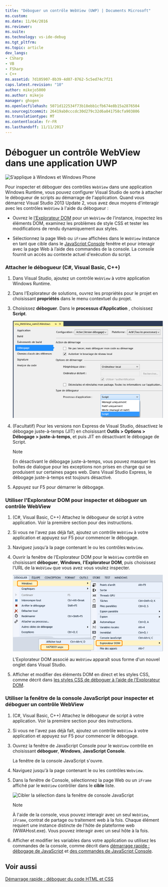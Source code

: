 ```yaml
---
title: "Déboguer un contrôle WebView (UWP) | Documents Microsoft"
ms.custom: 
ms.date: 11/04/2016
ms.reviewer: 
ms.suite: 
ms.technology: vs-ide-debug
ms.tgt_pltfrm: 
ms.topic: article
dev_langs:
- CSharp
- VB
- FSharp
- C++
ms.assetid: 7d105907-8b39-4d07-8762-5c5ed74c7f21
caps.latest.revision: "10"
author: mikejo5000
ms.author: mikejo
manager: ghogen
ms.openlocfilehash: 5071d122534f73b18ebb1cfb674e8b15a2876504
ms.sourcegitcommit: 26419ab0cccdc30d279c32d6a841758cfa903806
ms.translationtype: MT
ms.contentlocale: fr-FR
ms.lasthandoff: 11/11/2017
---
```

# <a name="debug-a-webview-control-in-a-uwp-app"></a>Déboguer un contrôle WebView dans une application UWP
![S’applique à Windows et Windows Phone](../debugger/media/windows_and_phone_content.png "windows_and_phone_content")  
  
 Pour inspecter et déboguer des contrôles `WebView` dans une application Windows Runtime, vous pouvez configurer Visual Studio de sorte à attacher le débogueur de scripts au démarrage de l'application. Quand vous démarrez Visual Studio 2013 Update 2, vous avez deux moyens d'interagir avec les contrôles `WebView` à l'aide du débogueur :  
  
-   Ouvrez le [l’Explorateur DOM](../debugger/quickstart-debug-html-and-css.md) pour un `WebView` de l’instance, inspectez les éléments DOM, examinez les problèmes de style CSS et tester les modifications de rendu dynamiquement aux styles.  
  
-   Sélectionnez la page Web ou `iFrame` affichées dans le `WebView` instance en tant que cible dans le [JavaScript Console](../debugger/javascript-console-commands.md) fenêtre et pour interagir avec la page Web à l’aide des commandes de la console. La console fournit un accès au contexte actuel d'exécution du script.  
  
### <a name="attach-the-debugger-c-visual-basic-c"></a>Attacher le débogueur (C#, Visual Basic, C++)  
  
1.  Dans Visual Studio, ajoutez un contrôle `WebView` à votre application Windows Runtime.  
  
2.  Dans l’Explorateur de solutions, ouvrez les propriétés pour le projet en choisissant **propriétés** dans le menu contextuel du projet.  
  
3.  Choisissez **déboguer**. Dans le **processus d’Application** , choisissez **Script**.  
  
     ![Attacher le débogueur de script](../debugger/media/js_dom_webview_script_debugger.png "JS_DOM_WebView_Script_Debugger")  
  
4.  (Facultatif) Pour les versions non Express de Visual Studio, désactivez le débogage juste-à-temps (JIT) en choisissant **Outils > Options > Débogage > juste-à-temps**, et puis JIT en désactivant le débogage de Script.  
  
    > [!NOTE]
    >  En désactivant le débogage juste-à-temps, vous pouvez masquer les boîtes de dialogue pour les exceptions non prises en charge qui se produisent sur certaines pages web. Dans Visual Studio Express, le débogage juste-à-temps est toujours désactivé.  
  
5.  Appuyez sur F5 pour démarrer le débogage.  
  
### <a name="use-the-dom-explorer-to-inspect-and-debug-a-webview-control"></a>Utiliser l'Explorateur DOM pour inspecter et déboguer un contrôle WebView  
  
1.  (C#, Visual Basic, C++) Attachez le débogueur de script à votre application. Voir la première section pour des instructions.  
  
2.  Si vous ne l'avez pas déjà fait, ajoutez un contrôle `WebView` à votre application et appuyez sur F5 pour commencer le débogage.  
  
3.  Naviguez jusqu'à la page contenant le ou les contrôles `Webview`.  
  
4.  Ouvrir la fenêtre de l’Explorateur DOM pour le `WebView` contrôle en choisissant **déboguer**, **Windows**, **l’Explorateur DOM**, puis choisissez l’URL de la `WebView` que vous avez vous voulez inspecter.  
  
     ![Ouverture de l’Explorateur DOM](../debugger/media/js_dom_webview.png "JS_DOM_WebView")  
  
     L'Explorateur DOM associé au `WebView` apparaît sous forme d'un nouvel onglet dans Visual Studio.  
  
5.  Afficher et modifier des éléments DOM en direct et les styles CSS, comme décrit dans [les styles CSS de déboguer à l’aide de l’Explorateur DOM](../debugger/debug-css-styles-using-dom-explorer.md).  
  
### <a name="use-the-javascript-console-window-to-inspect-and-debug-a-webview-control"></a>Utiliser la fenêtre de la console JavaScript pour inspecter et déboguer un contrôle WebView  
  
1.  (C#, Visual Basic, C++) Attachez le débogueur de script à votre application. Voir la première section pour des instructions.  
  
2.  Si vous ne l'avez pas déjà fait, ajoutez un contrôle `WebView` à votre application et appuyez sur F5 pour commencer le débogage.  
  
3.  Ouvrez la fenêtre de JavaScript Console pour le `WebView` contrôle en choisissant **déboguer**, **Windows**, **JavaScript Console**.  
  
     La fenêtre de la console JavaScript s'ouvre.  
  
4.  Naviguez jusqu'à la page contenant le ou les contrôles `Webview`.  
  
5.  Dans la fenêtre de Console, sélectionnez la page Web ou un `iFrame` affiché par le `WebView` contrôler dans le **cible** liste.  
  
     ![Cibler la sélection dans la fenêtre de console JavaScript](../debugger/media/js_console_target.png "JS_Console_Target")  
  
    > [!NOTE]
    >  À l'aide de la console, vous pouvez interagir avec un seul `WebView`, `iFrame`, contrat de partage ou traitement web à la fois. Chaque élément requiert une instance distincte de l'hôte de plateforme web (WWAHost.exe). Vous pouvez interagir avec un seul hôte à la fois.  
  
6.  Afficher et modifier les variables dans votre application ou utilisez les commandes de la console, comme décrit dans [démarrage rapide : débogage de JavaScript](../debugger/quickstart-debug-javascript-using-the-console.md) et [des commandes de JavaScript Console](../debugger/javascript-console-commands.md).  
  
## <a name="see-also"></a>Voir aussi  
 [Démarrage rapide : déboguer du code HTML et CSS](../debugger/quickstart-debug-html-and-css.md)
